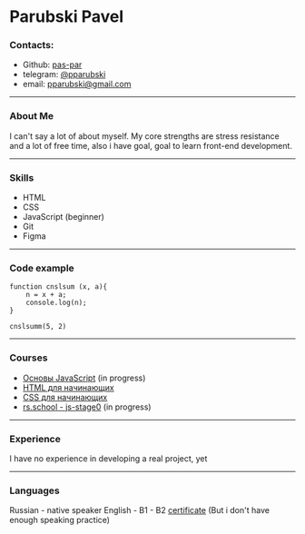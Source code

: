 # Parubski Pavel

### Contacts:
* Github: [pas-par](https://github.com/pas-par)
* telegram: [@pparubski](https://t.me/pparubski)
* email: pparubski@gmail.com

****

### About Me
I can't say a lot of about myself. My core strengths are stress resistance and a lot of free time, also i have goal, goal to learn front-end development.

****

### Skills
* HTML
* CSS
* JavaScript (beginner)
* Git
* Figma

****

### Code example 
```
function cnslsum (x, a){
    n = x + a;
    console.log(n);
}

cnslsumm(5, 2)
```

****

### Courses
* [Основы JavaScript](https://ru.hexlet.io/courses/js-basics) (in progress)
* [HTML для начинающих](https://code-basics.com/ru/languages/html)
* [CSS для начинающих](https://code-basics.com/ru/languages/css)
* [rs.school - js-stage0](https://rs.school/js-stage0/) (in progress)

****

### Experience
I have no experience in developing a real project, yet

****

### Languages
Russian - native speaker
English - B1 - B2 [certificate](https://www.efset.org/cert/CUGfQ5) (But i don't have enough speaking practice)
